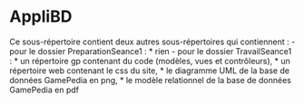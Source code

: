 # AppliBD

Ce sous-répertoire contient deux autres sous-répertoires qui contiennent :
	- pour le dossier PreparationSeance1 :
		* rien
	- pour le dossier TravailSeance1 :
		* un répertoire gp contenant du code (modèles, vues et contrôleurs),
		* un répertoire web contenant le css du site,
		* le diagramme UML de la base de données GamePedia en png,
		* le modèle relationnel de la base de données GamePedia en pdf
